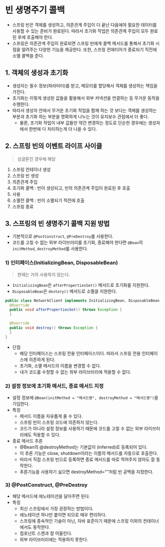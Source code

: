 # 빈 생명주기 콜백

- 스프링 빈은 객체를 생성하고, 의존관계 주입이 다 끝난 다음에야 필요한 데이터를 사용할 수 있는 준비가 완료된다. 따라서 초기화 작업은 의존관계 주입이 모두 완료된 후에 호출해야 한다.
- 스프링은 의존관계 주입이 완료되면 스프링 빈에게 콜백 메서드를 통해서 초기화 시점을 알려주는 다양한 기능을 제공한다. 또한, 스프링 컨에티어가 종료되기 직전에 소멸 콜백을 준다.

## 1. 객체의 생성과 초기화

- 생성자는 필수 정보(파라미터)를 받고, 메모리를 할당해서 객체를 생성하는 책임을 가진다.
- 초기화는 이렇게 생성된 값들을 활용해서 외부 커넥션을 연결하는 등 무거운 동작을 수행한다.
- 따라서 생성자 안에서 무거운 초기화 작업을 함께 하는 것 보다는 객체를 생성하는 부분과 초기화 하는 부분을 명확하게 나누는 것이 유지보수 관점에서 더 좋다.
    - 물론, 초기화 작업이 내부 값들만 약간 변경하는 정도로 단순한 경우에는 생성자에서 한번에 다 처리하는게 더 나을 수 있다.

## 2. 스프링 빈의 이벤트 라이프 사이클

> 싱글톤인 경우에 해당

1. 스프링 컨테이너 생성
2. 스프링 빈 생성
3. 의존관계 주입
4. 초기화 콜백 : 빈이 생성되고, 빈의 의존관계 주입이 완료된 후 호출
5. 사용
6. 소멸전 콜백 : 빈이 소멸되기 적전에 호출
7. 스프링 종료

## 3. 스프링의 빈 생명주기 콜백 지원 방법

- 기본적으로 `@PostConstruct`, `@PreDestroy`를 사용한다.
- 코드를 고칠 수 없는 외부 라이브러리를 초기화, 종료해야 한다면 `@Bean`의 `initMethod`, `destroyMethod`를 사용한다.

### 1) 인터페이스(InitializingBean, DisposableBean)

> 현재는 거의 사용하지 않는다.

- `InitializingBean`은 `afterPropertiesSet()` 메서드로 초기화를 지원한다.
- `DisposableBean`은 `destory()` 메서드로 소멸을 지원한다.

```java
public class NetworkClient implements InitializingBean, DisposableBean {
  @Override
  public void afterPropertiesSet() throws Exception {
  }

  @Override
  public void destroy() throws Exception {
  }
}
```

- 단점
    - 해당 인터페이스는 스프링 전용 인터페이스이다. 따라서 스프링 전용 인터페이스에 의존하게 된다.
    - 초기화, 소멸 메서드의 이름을 변경할 수 없다.
    - 내가 코드를 수정할 수 없는 외부 라이브러리에 적용할 수 없다.

### 2) 설정 정보에 초기화 메서드, 종료 메서드 지정

- 설정 정보에 `@Bean(initMethod = "메서드명", destroyMethod = "메서드명")`을 기입한다.
- 특징
    - 메서드 이름을 자유롭게 줄 수 있다.
    - 스프링 빈이 스프링 코드에 의존하지 않는다.
    - 코드가 아니라 설정 정보를 사용하기 때문에 코드를 고칠 수 없는 외부 라이브러리에도 적용할 수 있다.
- 종료 메서드 추론
    - @Bean의 @destroyMethod는 기본값이 (inferred)로 등록되어 있다.
    - 이 추론 기능은 close, shutdown이라는 이름의 메서드를 자동으로 호출한다.
    - 따라서 직접 스프링 빈으로 등록하면 종료 메서드를 따로 적어주지 않아도 잘 동작한다.
    - 추론기능을 사용하기 싫으면 destroyMethod=""처럼 빈 공백을 지정한다.

### 3) @PostConstruct, @PreDestroy

- 해당 메서드에 애노테이션을 달아주면 된다.
- 특징
    - 최신 스프링에서 가장 권장하는 방법이다.
    - 애노테이션 하나만 붙이면 되므로 매우 편리하다.
    - 스프링에 종속적인 기술이 아닌, 자바 표준이기 때문에 스프링 이외의 컨테이너에서도 동작한다.
    - 컴포넌트 스캔과 잘 어울린다.
    - 외부 라이브러리에는 적용하지 못한다.
